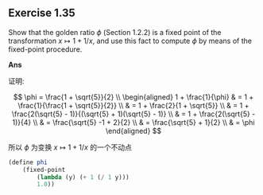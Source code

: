 ## Exercise 1.35

Show that the golden ratio $\phi$ (Section 1.2.2) is a fixed point of the transformation $x \mapsto 1 + 1/x$, and use this fact to compute $\phi$ by means of the fixed-point procedure.

**Ans**

证明:

$$
\phi = \frac{1 + \sqrt{5}}{2} \\
\begin{aligned}
1 + \frac{1}{\phi} & = 1 + \frac{1}{\frac{1 + \sqrt{5}}{2}} \\
& = 1 + \frac{2}{1 + \sqrt{5}} \\
& = 1 + \frac{2(\sqrt{5} - 1)}{(\sqrt{5} + 1)(\sqrt{5} - 1)} \\
& = 1 + \frac{2(\sqrt{5} - 1)}{4} \\
& = \frac{\sqrt{5} -1 + 2}{2} \\
& = \frac{\sqrt{5} + 1}{2} \\
& = \phi
\end{aligned}
$$

所以 $\phi$ 为变换 $x \mapsto 1 + 1/x$ 的一个不动点

```scheme
(define phi
    (fixed-point
        (lambda (y) (+ 1 (/ 1 y)))
        1.0))
```
